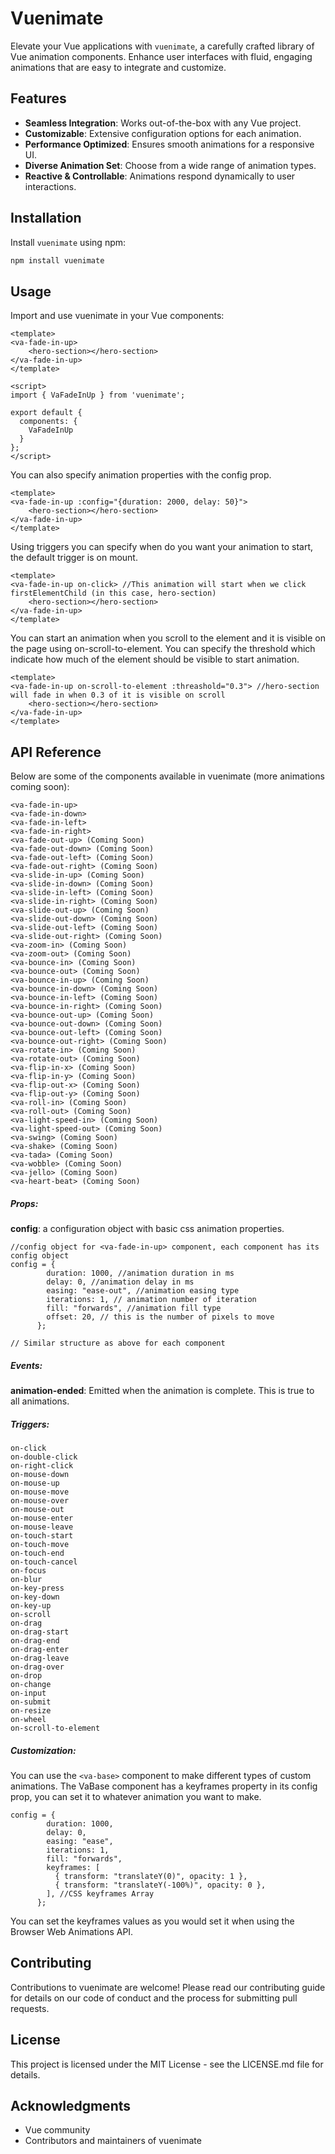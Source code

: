 # Vuenimate

Elevate your Vue applications with `vuenimate`, a carefully crafted library of Vue animation components. Enhance user interfaces with fluid, engaging animations that are easy to integrate and customize.

## Features

- **Seamless Integration**: Works out-of-the-box with any Vue project.
- **Customizable**: Extensive configuration options for each animation.
- **Performance Optimized**: Ensures smooth animations for a responsive UI.
- **Diverse Animation Set**: Choose from a wide range of animation types.
- **Reactive & Controllable**: Animations respond dynamically to user interactions.

## Installation

Install `vuenimate` using npm:

```bash
npm install vuenimate
```

## Usage

Import and use vuenimate in your Vue components:

```
<template>
<va-fade-in-up>
    <hero-section></hero-section>
</va-fade-in-up>
</template>

<script>
import { VaFadeInUp } from 'vuenimate';

export default {
  components: {
    VaFadeInUp
  }
};
</script>
```

You can also specify animation properties with the config prop.

```
<template>
<va-fade-in-up :config="{duration: 2000, delay: 50}">
    <hero-section></hero-section>
</va-fade-in-up>
</template>
```

Using triggers you can specify when do you want your animation to start, the default trigger is on mount.

```
<template>
<va-fade-in-up on-click> //This animation will start when we click firstElementChild (in this case, hero-section)
    <hero-section></hero-section>
</va-fade-in-up>
</template>
```

You can start an animation when you scroll to the element and it is visible on the page using on-scroll-to-element. You can specify the threshold which indicate how much of the element should be visible to start animation.

```
<template>
<va-fade-in-up on-scroll-to-element :threashold="0.3"> //hero-section will fade in when 0.3 of it is visible on scroll
    <hero-section></hero-section>
</va-fade-in-up>
</template>
```

## API Reference

Below are some of the components available in vuenimate (more animations coming soon):

```
<va-fade-in-up>
<va-fade-in-down>
<va-fade-in-left>
<va-fade-in-right>
<va-fade-out-up> (Coming Soon)
<va-fade-out-down> (Coming Soon)
<va-fade-out-left> (Coming Soon)
<va-fade-out-right> (Coming Soon)
<va-slide-in-up> (Coming Soon)
<va-slide-in-down> (Coming Soon)
<va-slide-in-left> (Coming Soon)
<va-slide-in-right> (Coming Soon)
<va-slide-out-up> (Coming Soon)
<va-slide-out-down> (Coming Soon)
<va-slide-out-left> (Coming Soon)
<va-slide-out-right> (Coming Soon)
<va-zoom-in> (Coming Soon)
<va-zoom-out> (Coming Soon)
<va-bounce-in> (Coming Soon)
<va-bounce-out> (Coming Soon)
<va-bounce-in-up> (Coming Soon)
<va-bounce-in-down> (Coming Soon)
<va-bounce-in-left> (Coming Soon)
<va-bounce-in-right> (Coming Soon)
<va-bounce-out-up> (Coming Soon)
<va-bounce-out-down> (Coming Soon)
<va-bounce-out-left> (Coming Soon)
<va-bounce-out-right> (Coming Soon)
<va-rotate-in> (Coming Soon)
<va-rotate-out> (Coming Soon)
<va-flip-in-x> (Coming Soon)
<va-flip-in-y> (Coming Soon)
<va-flip-out-x> (Coming Soon)
<va-flip-out-y> (Coming Soon)
<va-roll-in> (Coming Soon)
<va-roll-out> (Coming Soon)
<va-light-speed-in> (Coming Soon)
<va-light-speed-out> (Coming Soon)
<va-swing> (Coming Soon)
<va-shake> (Coming Soon)
<va-tada> (Coming Soon)
<va-wobble> (Coming Soon)
<va-jello> (Coming Soon)
<va-heart-beat> (Coming Soon)
```

##### Props:

**config**: a configuration object with basic css animation properties.

```
//config object for <va-fade-in-up> component, each component has its config object
config = {
        duration: 1000, //animation duration in ms
        delay: 0, //animation delay in ms
        easing: "ease-out", //animation easing type
        iterations: 1, // animation number of iteration
        fill: "forwards", //animation fill type
        offset: 20, // this is the number of pixels to move
      };
```

```
// Similar structure as above for each component
```

##### Events:

**animation-ended**: Emitted when the animation is complete. This is true to all animations.

##### Triggers:

```
on-click
on-double-click
on-right-click
on-mouse-down
on-mouse-up
on-mouse-move
on-mouse-over
on-mouse-out
on-mouse-enter
on-mouse-leave
on-touch-start
on-touch-move
on-touch-end
on-touch-cancel
on-focus
on-blur
on-key-press
on-key-down
on-key-up
on-scroll
on-drag
on-drag-start
on-drag-end
on-drag-enter
on-drag-leave
on-drag-over
on-drop
on-change
on-input
on-submit
on-resize
on-wheel
on-scroll-to-element
```

##### Customization:

You can use the `<va-base>` component to make different types of custom animations. The VaBase component has a keyframes property in its config prop, you can set it to whatever animation you want to make.

```
config = {
        duration: 1000,
        delay: 0,
        easing: "ease",
        iterations: 1,
        fill: "forwards",
        keyframes: [
          { transform: "translateY(0)", opacity: 1 },
          { transform: "translateY(-100%)", opacity: 0 },
        ], //CSS keyframes Array
      };
```

You can set the keyframes values as you would set it when using the Browser Web Animations API.

## Contributing

Contributions to vuenimate are welcome! Please read our contributing guide for details on our code of conduct and the process for submitting pull requests.

## License

This project is licensed under the MIT License - see the LICENSE.md file for details.

## Acknowledgments

- Vue community
- Contributors and maintainers of vuenimate
